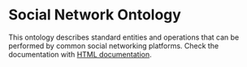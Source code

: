 # Social Network Ontology

This ontology describes standard entities and operations that can be performed by common social networking platforms.
Check the documentation with [HTML documentation](documentation/).

